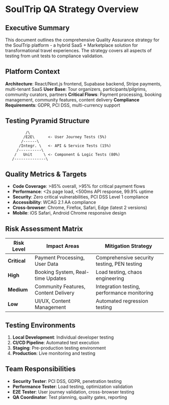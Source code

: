 # SoulTrip QA Strategy Overview

## Executive Summary

This document outlines the comprehensive Quality Assurance strategy for the SoulTrip platform - a hybrid SaaS + Marketplace solution for transformational travel experiences. The strategy covers all aspects of testing from unit tests to compliance validation.

## Platform Context

**Architecture**: React/Next.js frontend, Supabase backend, Stripe payments, multi-tenant SaaS
**User Base**: Tour organizers, participants/pilgrims, community curators, partners
**Critical Flows**: Payment processing, booking management, community features, content delivery
**Compliance Requirements**: GDPR, PCI DSS, multi-currency support

## Testing Pyramid Structure

```
         /\
        /E2E\      <- User Journey Tests (5%)
       /------\
      /Integr. \   <- API & Service Tests (15%)
     /----------\
    /   Unit     \ <- Component & Logic Tests (80%)
   /--------------\
```

## Quality Metrics & Targets

- **Code Coverage**: >85% overall, >95% for critical payment flows
- **Performance**: <2s page load, <500ms API response, 99.9% uptime
- **Security**: Zero critical vulnerabilities, PCI DSS Level 1 compliance
- **Accessibility**: WCAG 2.1 AA compliance
- **Cross-browser**: Chrome, Firefox, Safari, Edge (latest 2 versions)
- **Mobile**: iOS Safari, Android Chrome responsive design

## Risk Assessment Matrix

| Risk Level | Impact Areas | Mitigation Strategy |
|------------|--------------|-------------------|
| **Critical** | Payment Processing, User Data | Comprehensive security testing, PEN testing |
| **High** | Booking System, Real-time Updates | Load testing, chaos engineering |
| **Medium** | Community Features, Content Delivery | Integration testing, performance monitoring |
| **Low** | UI/UX, Content Management | Automated regression testing |

## Testing Environments

1. **Local Development**: Individual developer testing
2. **CI/CD Pipeline**: Automated test execution
3. **Staging**: Pre-production testing environment
4. **Production**: Live monitoring and testing

## Team Responsibilities

- **Security Tester**: PCI DSS, GDPR, penetration testing
- **Performance Tester**: Load testing, optimization validation
- **E2E Tester**: User journey validation, cross-browser testing
- **QA Coordinator**: Test planning, quality gates, reporting